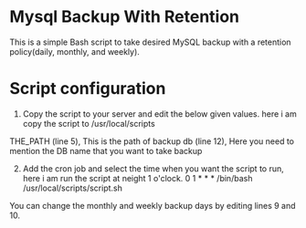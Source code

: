 # Mysql Backup With Retention


This is a simple Bash script to take desired MySQL backup with a retention policy(daily, monthly, and weekly). 

Script configuration
============================

1. Copy the script to your server and edit the below given values. here i am copy the script to /usr/local/scripts
   
  THE_PATH (line 5), This is the path of backup
  db (line 12), Here you need to mention the DB name that you want to take backup
  
2. Add the cron job and select the time when you want the script to run, here i am run the script at neight 1 o'clock.
   0 1 * * * /bin/bash /usr/local/scripts/script.sh
   
   
You can change the monthly and weekly backup days by editing lines 9 and 10.



